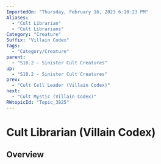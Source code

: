 ```yaml
---
ImportedOn: "Thursday, February 16, 2023 6:10:23 PM"
Aliases:
  - "Cult Librarian"
  - "Cult Librarians"
Category: "Creature"
Suffix: "Villain Codex"
Tags:
  - "Category/Creature"
parent:
  - "S18.2 - Sinister Cult Creatures"
up:
  - "S18.2 - Sinister Cult Creatures"
prev:
  - "Cult Cell Leader (Villain Codex)"
next:
  - "Cult Mystic (Villain Codex)"
RWtopicId: "Topic_3825"
---
```

# Cult Librarian (Villain Codex)
## Overview
